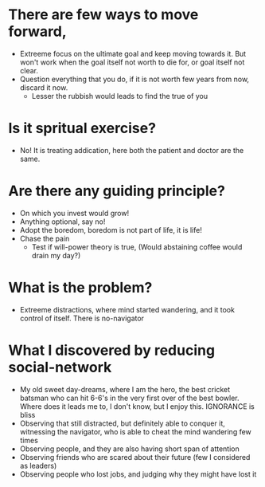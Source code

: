 # There are few ways to move forward,
  * Extreeme focus on the ultimate goal and keep moving towards it. But won't work when the goal itself not worth to die for, or goal itself not clear.
  * Question everything that you do, if it is not worth few years from now, discard it now.
    * Lesser the rubbish would leads to find the true of you

# Is it spritual exercise?
* No! It is treating addication, here both the patient and doctor are the same.

# Are there any guiding principle?
* On which you invest would grow!
* Anything optional, say no!
* Adopt the boredom, boredom is not part of life, it is life!
* Chase the pain
  * Test if will-power theory is true, (Would abstaining coffee would drain my day?)

# What is the problem?
  * Extreeme distractions, where mind started wandering, and it took control of itself. There is no-navigator

# What I discovered by reducing social-network
  * My old sweet day-dreams, where I am the hero, the best cricket batsman who can hit 6-6's in the very first over of the best bowler. Where does it leads me to, I don't know, but I enjoy this. IGNORANCE is bliss
  * Observing that still distracted, but definitely able to conquer it, witnessing the navigator, who is able to cheat the mind wandering few times
  * Observing people, and they are also having short span of attention
  * Observing friends who are scared about their future (few I considered as leaders)
  * Observing people who lost jobs, and judging why they might have lost it

